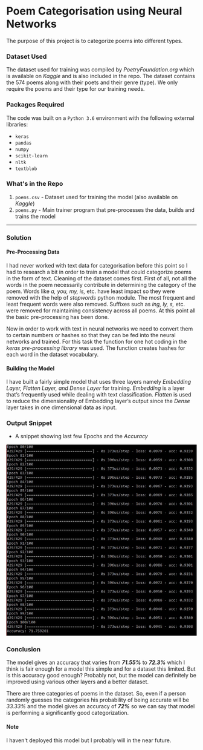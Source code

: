 # Poem Categorisation using Neural Networks

The purpose of this project is to categorize poems into different types.

### Dataset Used

The dataset used for training was compiled by *PoetryFoundation.org* which is available on *Kaggle* and is also included in the repo. The dataset contains the 574 poems along with their poets and their genre (type). We only require the poems and their type for our training needs.

### Packages Required

The code was built on a `Python 3.6` environment with the following external libraries:

* `keras`
* `pandas`
* `numpy`
* `scikit-learn`
* `nltk`
* `textblob`

### What's in the Repo

1. `poems.csv` - Dataset used for training the model (also available on *Kaggle*)
1. `poems.py` - Main trainer program that pre-processes the data, builds and trains the model

***

### Solution

#### Pre-Processing Data

I had never worked with text data for categorisation before this point so I had to research a bit in order to train a model that could categorize poems in the form of text. Cleaning of the dataset comes first. First of all, not all the words in the poem necessarily contribute in determining the category of the poem. Words like *a, you, my, is,* etc. have least impact so they were removed with the help of *stopwords* python module. The most frequent and least frequent words were also removed. Suffixes such as *ing, ly, s,* etc. were removed for maintaining consistency across all poems. At this point all the basic pre-processing has been done.

Now in order to work with text in neural networks we need to convert them to certain numbers or hashes so that they can be fed 
into the neural networks and trained. For this task the function for one hot coding in the *keras pre-processing library* was 
used. The function creates hashes for each word in the dataset vocabulary. 

#### Building the Model

I have built a fairly simple model that uses three layers namely *Embedding Layer, Flatten Layer, and Dense Layer* for training. *Embedding* is a layer that’s frequently used while dealing with text classification. *Flatten* is used to reduce the dimensionality of Embedding layer’s output since the *Dense* layer takes in one dimensional data as input.

### Output Snippet

* A snippet showing last few Epochs and the *Accuracy*

![Snippet](output_snippet.JPG)

### Conclusion

The model gives an accuracy that varies from ***71.55%*** to ***72.3%*** which I think is fair enough for a model this simple and for a dataset this limited. But is this accuracy good enough? Probably not, but the model can definitely be improved using various other layers and a better dataset. 

There are three categories of poems in the dataset. So, even if a person randomly guesses the categories his probability of being accurate will be *33.33%* and the model gives an accuracy of ***72%*** so we can say that model is performing a  significantly good categorization.

#### Note

I haven't deployed this model but I probably will in the near future.
